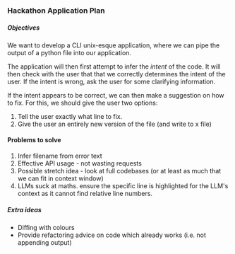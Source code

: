 ### Hackathon Application Plan

##### Objectives
We want to develop a CLI unix-esque application, where we can pipe the output of a python file into our application. 


The application will then first attempt to infer the *intent* of the code.
It will then check with the user that that we correctly determines the intent of the user.
If the intent is wrong, ask the user for some clarifying information.

If the intent appears to be correct, we can then make a suggestion on how to fix. 
For this, we should give the user two options:
1) Tell the user exactly what line to fix.
2) Give the user an entirely new version of the file (and write to x file)

#### Problems to solve

1) Infer filename from error text
2) Effective API usage - not wasting requests
3) Possible stretch idea - look at full codebases (or at least as much that we can fit in context window)
4) LLMs suck at maths. ensure the specific line is highlighted for the LLM's context as it cannot find relative line numbers.

##### Extra ideas
- Diffing with colours
- Provide refactoring advice on code which already works (i.e. not appending output)



